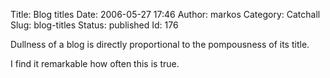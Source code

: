 Title: Blog titles
Date: 2006-05-27 17:46
Author: markos
Category: Catchall
Slug: blog-titles
Status: published
Id: 176

<div>
 <p>
  Dullness of a blog is directly proportional to the pompousness of its title.
 </p>
 <p>
  I find it remarkable how often this is true.
 </p>
</div>
